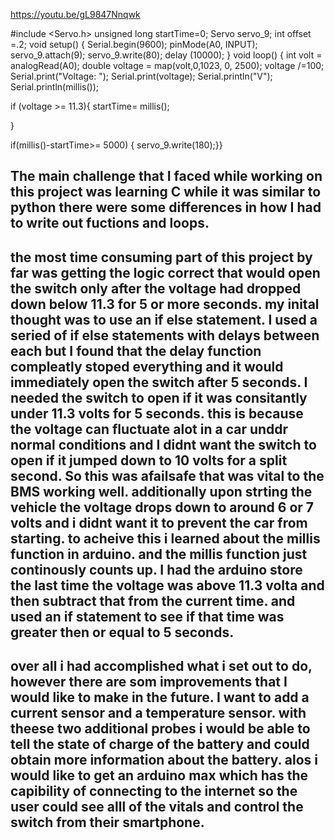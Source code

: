 https://youtu.be/gL9847Nnqwk


#include <Servo.h>
unsigned long startTime=0;
Servo servo_9;
int offset =.2;
void setup() {
  Serial.begin(9600);
  pinMode(A0, INPUT); 
  servo_9.attach(9);
  servo_9.write(80); 
  delay (10000);
}
void loop() {
  int volt = analogRead(A0);
  double voltage = map(volt,0,1023, 0, 2500); 
  voltage /=100;
  Serial.print("Voltage: ");
  Serial.print(voltage);
  Serial.println("V");
  Serial.println(millis());
  
  if (voltage  >= 11.3){
  startTime= millis();
  
   }

  if(millis()-startTime>= 5000)
{    servo_9.write(180);}}
  
  
  ## The main challenge that I faced while working on this project was learning C while it was similar to python there were some differences in how I had to write out fuctions and loops. 
  ## the most time consuming part of this project by far was getting the logic correct that would open the switch only after the voltage had dropped down below 11.3 for 5 or more seconds. my inital thought was to use an if else statement. I used a seried of if else statements with delays between each but I found that the delay function compleatly stoped everything and it would immediately open the switch after 5 seconds. I needed the switch to open if it was consitantly under 11.3 volts for 5 seconds. this is because the voltage can fluctuate alot in a car unddr normal conditions and I didnt want the switch to open if it jumped down to 10 volts for a split second. So this was afailsafe that was vital to the BMS working well. additionally upon strting the vehicle the voltage drops down to around 6 or 7 volts and i didnt want it to prevent the car from starting. to acheive this i learned about the millis function in arduino. and the millis function just continously counts up. I had the arduino store the last time the voltage was above 11.3 volta and then subtract that from the current time. and used an if statement to see if that time was greater then or equal to 5 seconds. 
  ## over all i had accomplished what i set out to do, however there are som improvements that I would like to make in the future. I want to add a current sensor and a temperature sensor. with theese two additional probes i would be able to tell the state of charge of the battery and could obtain more information about the battery. alos i would like to get an arduino max which has the capibility of connecting to the internet so the user could see alll of the vitals and control the switch from their smartphone. 

